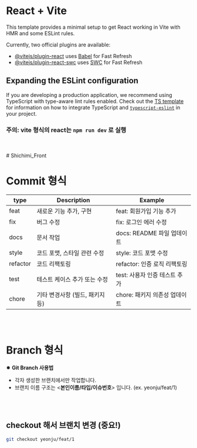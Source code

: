 # React + Vite

This template provides a minimal setup to get React working in Vite with HMR and some ESLint rules.

Currently, two official plugins are available:

- [@vitejs/plugin-react](https://github.com/vitejs/vite-plugin-react/blob/main/packages/plugin-react) uses [Babel](https://babeljs.io/) for Fast Refresh
- [@vitejs/plugin-react-swc](https://github.com/vitejs/vite-plugin-react/blob/main/packages/plugin-react-swc) uses [SWC](https://swc.rs/) for Fast Refresh

## Expanding the ESLint configuration

If you are developing a production application, we recommend using TypeScript with type-aware lint rules enabled. Check out the [TS template](https://github.com/vitejs/vite/tree/main/packages/create-vite/template-react-ts) for information on how to integrate TypeScript and [`typescript-eslint`](https://typescript-eslint.io) in your project.

### 주의: vite 형식의 react는 `npm run dev` 로 실행
<br/>
<br/>
# Shichimi_Front

# Commit 형식

| type     | Description         | Example              |
| -------- | ------------------- | -------------------- |
| feat     | 새로운 기능 추가, 구현       | feat: 회원가입 기능 추가     |
| fix      | 버그 수정               | fix: 로그인 에러 수정       |
| docs     | 문서 작업               | docs: README 파일 업데이트 |
| style    | 코드 포맷, 스타일 관련 수정    | style: 코드 포맷 수정      |
| refactor | 코드 리팩토링             | refactor: 인증 로직 리팩토링 |
| test     | 테스트 케이스 추가 또는 수정    | test: 사용자 인증 테스트 추가  |
| chore    | 기타 변경사항 (빌드, 패키지 등) | chore: 패키지 의존성 업데이트  |

<br />
<br />

# Branch 형식

✹  **Git Branch 사용법**

- 각자 생성한 브랜치에서만 작업합니다.
- 브랜치 이름 구조는 <**본인이름/타입/이슈번호**> 입니다. (ex. yeonju/feat/1)
<br />
<br />

## checkout 해서 브랜치 변경 (중요!)

```bash
git checkout yeonju/feat/1
```
<br />
<br />
